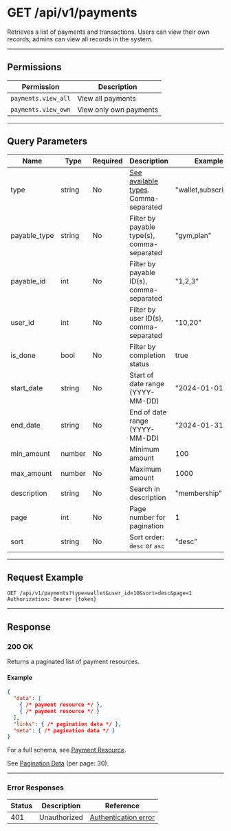 # GET /api/v1/payments

Retrieves a list of payments and transactions. Users can view their own records; admins can view all records in the system.


---

## Permissions
| Permission         | Description                        |
|--------------------|------------------------------------|
| `payments.view_all`| View all payments                  |
| `payments.view_own`| View only own payments             |

---

## Query Parameters
| Name         | Type    | Required | Description                                                      | Example                |
|--------------|---------|----------|------------------------------------------------------------------|------------------------|
| type         | string  | No       | [See available types](payment_resource.md#type). Comma-separated | "wallet,subscription" |
| payable_type | string  | No       | Filter by payable type(s), comma-separated                       | "gym,plan"            |
| payable_id   | int     | No       | Filter by payable ID(s), comma-separated                         | "1,2,3"               |
| user_id      | int     | No       | Filter by user ID(s), comma-separated                            | "10,20"               |
| is_done      | bool    | No       | Filter by completion status                                      | true                   |
| start_date   | string  | No       | Start of date range (YYYY-MM-DD)                                 | "2024-01-01"          |
| end_date     | string  | No       | End of date range (YYYY-MM-DD)                                   | "2024-01-31"          |
| min_amount   | number  | No       | Minimum amount                                                   | 100                    |
| max_amount   | number  | No       | Maximum amount                                                   | 1000                   |
| description  | string  | No       | Search in description                                            | "membership"          |
| page         | int     | No       | Page number for pagination                                       | 1                      |
| sort         | string  | No       | Sort order: `desc` or `asc`                                      | "desc"                |

---

## Request Example
```
GET /api/v1/payments?type=wallet&user_id=10&sort=desc&page=1
Authorization: Bearer {token}
```

---

## Response

### 200 OK
Returns a paginated list of payment resources.

#### Example
```json
{
  "data": [
    { /* payment resource */ },
    { /* payment resource */ }
  ],
  "links": { /* pagination data */ },
  "meta": { /* pagination data */ }
}
```

For a full schema, see [Payment Resource](payment_resource.md).

See [Pagination Data](../_globals/pagination-data.md) (per page: 30).

---

### Error Responses
| Status | Description                | Reference                                      |
|--------|----------------------------|------------------------------------------------|
| 401    | Unauthorized               | [Authentication error](../_globals/authentication-errors.md) |
